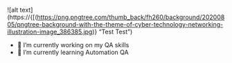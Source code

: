 ![alt text](https://{[(https://png.pngtree.com/thumb_back/fh260/background/20200805/pngtree-background-with-the-theme-of-cyber-technology-networking-illustration-image_386385.jpg)} “Test Test”)
- 🔭 I’m currently working on my QA skills
- 🌱 I’m currently learning Automation QA

<!--
**RosenRashev/RosenRashev** is a ✨ _special_ ✨ repository because its `README.md` (this file) appears on your GitHub profile.

Here are some ideas to get you started:



- 👯 I’m looking to collaborate on 
- 💬 Ask me about ...
- 📫 How to reach me: ...
- ⚡ Fun fact: ...
-->

